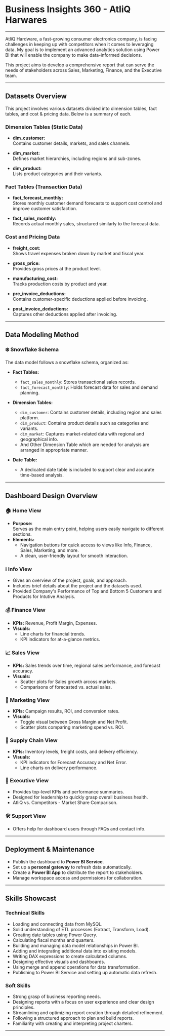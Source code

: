 # Business Insights 360 - AtliQ Harwares
---
AtliQ Hardware, a fast-growing consumer electronics company, is facing challenges in keeping up with competitors when it comes to leveraging data. My goal is to implement an advanced analytics solution using Power BI that will enable the company to make data-informed decisions. 

This project aims to develop a comprehensive report that can serve the needs of stakeholders across Sales, Marketing, Finance, and the Executive team.

---

## Datasets Overview

This project involves various datasets divided into dimension tables, fact tables, and cost & pricing data. Below is a summary of each.


### Dimension Tables (Static Data)

- **dim_customer:**  
  Contains customer details, markets, and sales channels.

- **dim_market:**  
  Defines market hierarchies, including regions and sub-zones.

- **dim_product:**  
  Lists product categories and their variants.


### Fact Tables (Transaction Data)

- **fact_forecast_monthly:**  
  Stores monthly customer demand forecasts to support cost control and improve customer satisfaction.

- **fact_sales_monthly:**  
  Records actual monthly sales, structured similarly to the forecast data.



### Cost and Pricing Data

- **freight_cost:**  
  Shows travel expenses broken down by market and fiscal year.

- **gross_price:**  
  Provides gross prices at the product level.

- **manufacturing_cost:**  
  Tracks production costs by product and year.

- **pre_invoice_deductions:**  
  Contains customer-specific deductions applied before invoicing.

- **post_invoice_deductions:**  
  Captures other deductions applied after invoicing.

---

## Data Modeling Method

### ❄️ Snowflake Schema

The data model follows a snowflake schema, organized as:

- **Fact Tables:**
  - `fact_sales_monthly`: Stores transactional sales records.
  - `fact_forecast_monthly`: Holds forecast data for sales and demand planning.

- **Dimension Tables:**
  - `dim_customer`: Contains customer details, including region and sales platform.
  - `dim_product`: Contains product details such as categories and variants.
  - `dim_market`: Captures market-related data with regional and geographical info.
  - And Other Dimension Table which are needed for analysis are arranged in appropriate manner.

- **Date Table:**
  - A dedicated date table is included to support clear and accurate time-based analysis.

---

## Dashboard Design Overview


### 🏠 Home View

- **Purpose:**  
  Serves as the main entry point, helping users easily navigate to different sections.
- **Elements:**  
  - Navigation buttons for quick access to views like Info, Finance, Sales, Marketing, and more.
  - A clean, user-friendly layout for smooth interaction.


### ℹ️ Info View
- Gives an overview of the project, goals, and approach.
- Includes brief details about the project and the datasets used.
- Provided Company's Performance of Top and Bottom 5 Customers and Products for Intutive Analysis.


### 💰 Finance View
- **KPIs:** Revenue, Profit Margin, Expenses.
- **Visuals:**    
  - Line charts for financial trends.  
  - KPI indicators for at-a-glance metrics.


### 📈 Sales View
- **KPIs:** Sales trends over time, regional sales performance, and forecast accuracy.
- **Visuals:**   
  - Scatter plots for Sales growth arcoss markets.  
  - Comparisons of forecasted vs. actual sales.


### 📣 Marketing View
- **KPIs:** Campaign results, ROI, and conversion rates.
- **Visuals:**  
  - Toggle visual between Gross Margin and Net Profit.
  - Scatter plots comparing marketing spend vs. ROI.


### 🚚 Supply Chain View
- **KPIs:** Inventory levels, freight costs, and delivery efficiency.
- **Visuals:**  
  - KPI indicators for Forecast Accuracy and Net Error. 
  - Line charts on delivery performance.  

### 🏢 Executive View
- Provides top-level KPIs and performance summaries.
- Designed for leadership to quickly grasp overall business health.
- AtliQ vs. Competitors - Market Share Comparison.


### 🛠️ Support View
- Offers help for dashboard users through FAQs and contact info.

---

## Deployment & Maintenance

- Publish the dashboard to **Power BI Service**.
- Set up a **personal gateway** to refresh data automatically.
- Create a **Power BI App** to distribute the report to stakeholders.
- Manage workspace access and permissions for collaboration.

---

## Skills Showcast

### Technical Skills

- Loading and connecting data from MySQL.
- Solid understanding of ETL processes (Extract, Transform, Load).
- Creating date tables using Power Query.
- Calculating fiscal months and quarters.
- Building and managing data model relationships in Power BI.
- Adding and integrating additional data into existing models.
- Writing DAX expressions to create calculated columns.
- Designing effective visuals and dashboards.
- Using merge and append operations for data transformation.
- Publishing to Power BI Service and setting up automatic data refresh.

### Soft Skills

- Strong grasp of business reporting needs.
- Designing reports with a focus on user experience and clear design principles.
- Streamlining and optimizing report creation through detailed refinement.
- Following a structured approach to plan and build reports.
- Familiarity with creating and interpreting project charters.

---

